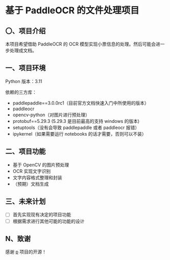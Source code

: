# 基于 PaddleOCR 的文件处理项目

## 〇、项目介绍

本项目希望借助 PaddleOCR 的 OCR 模型实现小票信息的处理。然后可能会进一步处理成文档。

## 一、项目环境

Python 版本：3.11

依赖的三方库：

- paddlepaddle==3.0.0rc1（目前官方文档快速入门中所使用的版本）
- paddleocr
- opencv-python（对图片进行预处理）
- protobuf==5.29.3 (5.29.3 是目前最高的支持 windows 的版本)
- setuptools（没有会导致 paddlepaddle 或者 paddleocr 报错）
- ipykernel（如果需要运行 notebooks 的话才需要，否则可以不装）

## 二、项目功能

- 基于 OpenCV 的图片预处理
- OCR 实现文字识别
- 文字内容格式整理和封装
- （预期）文档生成

## 三、未来计划

- [ ] 首先实现现有决定的项目功能
- [ ] 根据需求进行其他可能的功能的设计

## N、致谢

感谢 [p](httocr//github.com/PaddlePaddle/PaddleOCR) 项目的开源！
